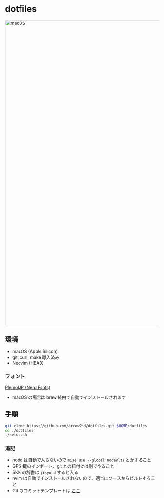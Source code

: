 # dotfiles

<img width="1000" alt="macOS" src="https://github.com/arrow2nd/dotfiles/assets/44780846/7e384437-32b5-447d-843c-68dd2e817dd1">

## 環境

- macOS (Apple Silicon)
- git, curl, make 導入済み
- Neovim (HEAD)

### フォント

[PlemolJP (Nerd Fonts)](https://github.com/yuru7/PlemolJP)

- macOS の場合は brew 経由で自動でインストールされます

## 手順

```sh
git clone https://github.com/arrow2nd/dotfiles.git $HOME/dotfiles
cd ./dotfiles
./setup.sh
```

### 追記

- node は自動で入らないので `mise use --global node@lts` とかすること
- GPG 鍵のインポート、git との紐付けは別でやること
- SKK の辞書は `jisyo d` すると入る
- nvim は自動でインストールされないので、適当にソースからビルドすること
- Git のコミットテンプレートは
  [ここ](https://gist.github.com/arrow2nd/45056915238a1ed84982b4cfff5210d5)
